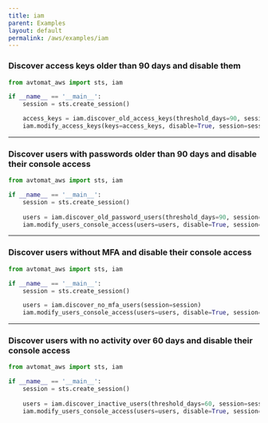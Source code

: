 ```yaml
---
title: iam
parent: Examples
layout: default
permalink: /aws/examples/iam
---
```


### Discover access keys older than 90 days and disable them

```python
from avtomat_aws import sts, iam

if __name__ == '__main__':
    session = sts.create_session()

    access_keys = iam.discover_old_access_keys(threshold_days=90, session=session)
    iam.modify_access_keys(keys=access_keys, disable=True, session=session)
```

---

### Discover users with passwords older than 90 days and disable their console access

```python
from avtomat_aws import sts, iam

if __name__ == '__main__':
    session = sts.create_session()
    
    users = iam.discover_old_password_users(threshold_days=90, session=session)
    iam.modify_users_console_access(users=users, disable=True, session=session)
```

---

### Discover users without MFA and disable their console access

```python
from avtomat_aws import sts, iam

if __name__ == '__main__':
    session = sts.create_session()

    users = iam.discover_no_mfa_users(session=session)
    iam.modify_users_console_access(users=users, disable=True, session=session)
```

---

### Discover users with no activity over 60 days and disable their console access

```python
from avtomat_aws import sts, iam

if __name__ == '__main__':
    session = sts.create_session()
    
    users = iam.discover_inactive_users(threshold_days=60, session=session)
    iam.modify_users_console_access(users=users, disable=True, session=session)
```
